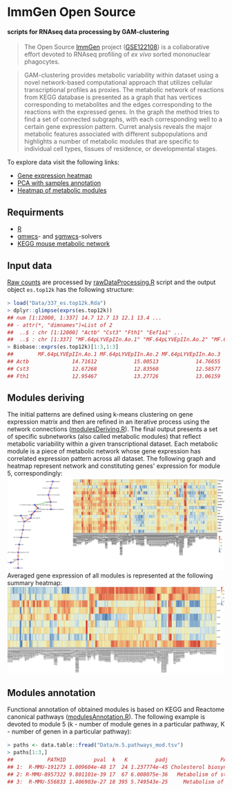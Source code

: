 # ImmGen Open Source
#### scripts for RNAseq data processing by GAM-clustering

> The Open Source [ImmGen](http://www.immgen.org/) project ([GSE122108](https://www.ncbi.nlm.nih.gov/geo/query/acc.cgi?acc=GSE122108)) is a collaborative effort devoted to RNAseq profiling of *ex vivo* sorted mononuclear phagocytes. 

> GAM-clustering provides metabolic variability within dataset using a novel network-based computational approach that utilizes cellular transcriptional profiles as proxies. The metabolic network of reactions from KEGG database is presented as a graph that has vertices corresponding to metabolites and the edges corresponding to the reactions with the expressed genes. In the graph the method tries to find a set of connected subgraphs, with each corresponding well to a certain gene expression pattern. Curret analysis reveals the major metabolic features associated with different subpopulations and highlights a number of metabolic modules that are specific to individual cell types, tissues of residence, or developmental stages.

To explore data visit the following links:
- [Gene expression heatmap](https://artyomovlab.wustl.edu/phantasus/?preloaded=ImmGen_total_Eduw0mei4)
- [PCA with samples annotation](http://artyomovlab.wustl.edu/publications/supp_materials/Immgen/PCADatasetOverview.html)
- [Heatmap of metabolic modules](https://artyomovlab.wustl.edu/phantasus/?session=x039baa087a35e7) 

## Requirments
- [R](https://www.r-project.org/)
- [gmwcs](https://github.com/ctlab/gmwcs-solver)- and [sgmwcs](https://github.com/ctlab/sgmwcs-solver)-solvers 	
- [KEGG mouse metabolic network](GAM) 

## Input data
[Raw counts](Data/OSMNP_unnormalized_genes_count_10_3_18.count_table) are processed by [rawDataProcessing.R]() script and the output object `es.top12k` has the following structure:

``` r
> load("Data/337_es.top12k.Rda")
> dplyr::glimpse(exprs(es.top12k))
## num [1:12000, 1:337] 14.7 12.7 13 12.1 13.4 ...
## - attr(*, "dimnames")=List of 2
##  ..$ : chr [1:12000] "Actb" "Cst3" "Fth1" "Eef1a1" ...
##  ..$ : chr [1:337] "MF.64pLYVEpIIn.Ao.1" "MF.64pLYVEpIIn.Ao.2" "MF.64pLYVEpIIn.Ao.3" ...
> Biobase::exprs(es.top12k)[1:3,1:3]
##        MF.64pLYVEpIIn.Ao.1 MF.64pLYVEpIIn.Ao.2 MF.64pLYVEpIIn.Ao.3
## Actb              14.71612            15.00513            14.76655
## Cst3              12.67268            12.83560            12.58577
## Fth1              12.95467            13.27726            13.06159
```

## Modules deriving
The initial patterns are defined using k-means clustering on gene expression matrix and then are refined in an iterative process using the network connections ([modulesDeriving.R]()).
The final output presents a set of specific subnetworks (also called metabolic modules) that reflect metabolic variability within a given transcriptional dataset. 
Each metabolic module is a piece of metabolic network whose gene expression has correlated expression pattern across all dataset. The following graph and heatmap represent network and constituting genes' expression for module 5, correspondingly:
![module5](/readmePics/github.pic.m5.png "network and gene expression heatmap for module 5")
Averaged gene expression of all modules is represented at the following summary heatmap:
![centers](/readmePics/github.m.centers.png "centers heatmap")

## Modules annotation
Functional annotation of obtained modules is based on KEGG and Reactome canonical pathways ([modulesAnnotation.R]()).
The following example is devoted to module 5 (k - number of module genes in a particular pathway, K - number of genen in a particular pathway):
``` r
> paths <- data.table::fread("Data/m.5.pathways_mod.tsv")
> paths[1:3,]
##           PATHID         pval  k   K         padj                 PATHNAME				genes
## 1:  R-MMU-191273 1.009604e-48 17  24 1.237774e-45 Cholesterol biosynthesis	Hmgcs1 Hmgcr Msmo1 Cyp51 Mvd ...
## 2: R-MMU-8957322 9.801101e-39 17  67 6.008075e-36   Metabolism of steroids	Hmgcs1 Hmgcr Msmo1 Cyp51 Mvd ...
## 3:  R-MMU-556833 1.406903e-27 18 395 5.749543e-25     Metabolism of lipids	Hmgcs1 Hmgcr Msmo1 Cyp51 Aacs ...
```